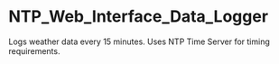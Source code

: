 # NTP_Web_Interface_Data_Logger
Logs weather data every 15 minutes.  Uses NTP Time Server for timing requirements.
